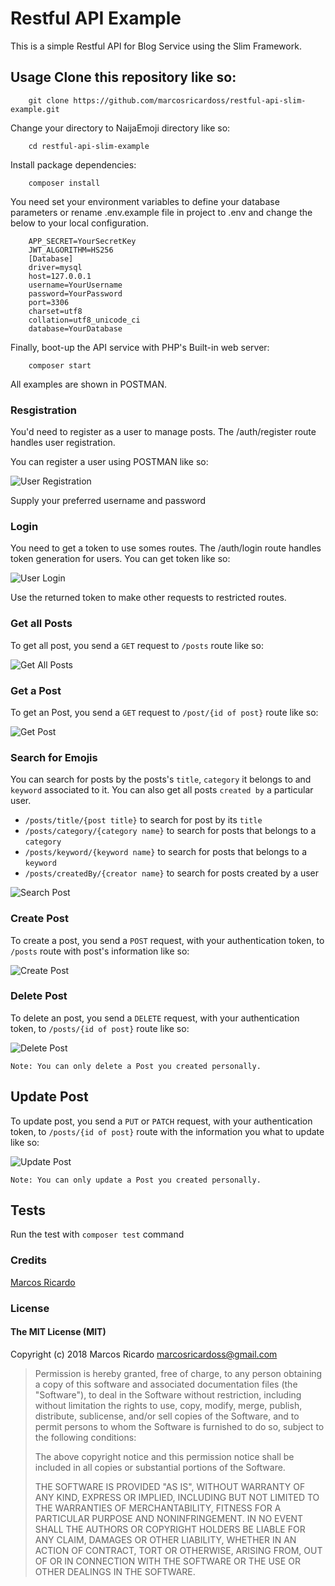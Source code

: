 # Restful API Example

This is a simple Restful API for Blog Service using the Slim Framework.

## Usage Clone this repository like so:

```
    git clone https://github.com/marcosricardoss/restful-api-slim-example.git
```

Change your directory to NaijaEmoji directory like so:

```
    cd restful-api-slim-example
```    

Install package dependencies:

```
    composer install
```    

You need set your environment variables to define your database parameters or rename .env.example file in project to .env and change the below to your local configuration.

```
    APP_SECRET=YourSecretKey 
    JWT_ALGORITHM=HS256
    [Database]
    driver=mysql
    host=127.0.0.1
    username=YourUsername
    password=YourPassword
    port=3306
    charset=utf8
    collation=utf8_unicode_ci
    database=YourDatabase
```

Finally, boot-up the API service with PHP's Built-in web server:

```    
    composer start
```    

All examples are shown in POSTMAN.

### Resgistration

You'd need to register as a user to manage posts. The /auth/register route handles user registration.

You can register a user using POSTMAN like so:

![User Registration](screenshots/screenshot_registration.png "User Registration")

Supply your preferred username and password

### Login

You need to get a token to use somes routes. The /auth/login route handles token generation for users. You can get token like so:

![User Login](screenshots/screenshot_login.png "User Login")

Use the returned token to make other requests to restricted routes.

### Get all Posts

To get all post, you send a `GET` request to `/posts` route like so:

![Get All Posts](screenshots/screenshot_get_all_posts.png "Get All Posts")

### Get a Post
To get an Post, you send a `GET` request to `/post/{id of post}` route like so:

![Get Post](screenshots/screenshot_get_a_post.png "Get Post")

### Search for Emojis
You can search for posts by the posts's `title`, `category` it belongs to and `keyword` associated to it. You can also get all posts `created by` a particular user.  
* `/posts/title/{post title}` to search for post by its `title`
* `/posts/category/{category name}` to search for posts that belongs to a `category`
* `/posts/keyword/{keyword name}` to search for posts that belongs to a `keyword`
* `/posts/createdBy/{creator name}` to search for posts created by a user

![Search Post](screenshots/screenshot_search_posts.png "Search Post")

### Create Post
To create a post, you send a `POST` request, with your authentication token, to `/posts` route with post's information like so:

![Create Post](screenshots/screenshot_create_post.png "Create Post")

### Delete Post
To delete an post, you send a `DELETE` request, with your authentication token, to `/posts/{id of post}` route like so:

![Delete Post](screenshots/screenshot_delete_post.png "Delete Post")

`Note: You can only delete a Post you created personally.`

## Update Post
To update post, you send a `PUT` or `PATCH` request, with your authentication token, to `/posts/{id of post}` route with the information you what to update like so:

![Update Post](screenshots/screenshot_update_post.png "Update Post")

`Note: You can only update a Post you created personally.`

## Tests

Run the test with `composer test` command

### Credits

[Marcos Ricardo](https://github.com/marcosricardoss/)

### License

#### The MIT License (MIT)

Copyright (c) 2018 Marcos Ricardo <marcosricardoss@gmail.com>

> Permission is hereby granted, free of charge, to any person obtaining a copy
> of this software and associated documentation files (the "Software"), to deal
> in the Software without restriction, including without limitation the rights
> to use, copy, modify, merge, publish, distribute, sublicense, and/or sell
> copies of the Software, and to permit persons to whom the Software is
> furnished to do so, subject to the following conditions:
>
> The above copyright notice and this permission notice shall be included in
> all copies or substantial portions of the Software.
>
> THE SOFTWARE IS PROVIDED "AS IS", WITHOUT WARRANTY OF ANY KIND, EXPRESS OR
> IMPLIED, INCLUDING BUT NOT LIMITED TO THE WARRANTIES OF MERCHANTABILITY,
> FITNESS FOR A PARTICULAR PURPOSE AND NONINFRINGEMENT. IN NO EVENT SHALL THE
> AUTHORS OR COPYRIGHT HOLDERS BE LIABLE FOR ANY CLAIM, DAMAGES OR OTHER
> LIABILITY, WHETHER IN AN ACTION OF CONTRACT, TORT OR OTHERWISE, ARISING FROM,
> OUT OF OR IN CONNECTION WITH THE SOFTWARE OR THE USE OR OTHER DEALINGS IN
> THE SOFTWARE.